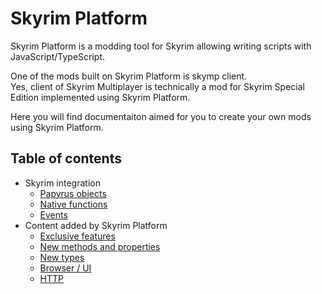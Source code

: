 # Skyrim Platform

Skyrim Platform is a modding tool for Skyrim allowing writing scripts with JavaScript/TypeScript.

One of the mods built on Skyrim Platform is skymp client.\
Yes, client of Skyrim Multiplayer is technically a mod for Skyrim Special Edition implemented using Skyrim Platform.

Here you will find documentaiton aimed for you to create your own mods using Skyrim Platform.

## Table of contents

- Skyrim integration
  - [Papyrus objects][Papyrus]
  - [Native functions][Native]
  - [Events][]
- Content added by Skyrim Platform
  - [Exclusive features][Features]
  - [New methods and properties][NewMethods]
  - [New types][NewTypes]
  - [Browser / UI][Browser]
  - [HTTP][]

[Browser]: skyrim_platform/browser.md
[Events]: skyrim_platform/events.md
[Features]: skyrim_platform/features.md
[HTTP]: skyrim_platform/http.md
[Native]: skyrim_platform/native.md
[NewMethods]: skyrim_platform/new_methods.md
[NewTypes]: skyrim_platform/new_types.md
[Papyrus]: skyrim_platform/papyrus.md
